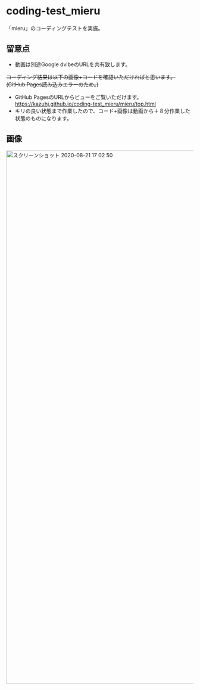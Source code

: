 # coding-test_mieru

「mieru」のコーディングテストを実施。

## 留意点
- 動画は別途Google dvibeのURLを共有致します。

~~コーディング結果は以下の画像+コードを確認いただければと思います。(GitHub Pages読み込みエラーのため。)~~
- GitHub PagesのURLからビューをご覧いただけます。
　https://kazuhj.github.io/coding-test_mieru/mieru/top.html
- キリの良い状態まで作業したので、コード+画像は動画から＋８分作業した状態のものになります。

## 画像

<img width="1432" alt="スクリーンショット 2020-08-21 17 02 50" src="https://user-images.githubusercontent.com/57065520/90870436-8b6d7600-e3d4-11ea-9d92-926a2989e8d5.png">
